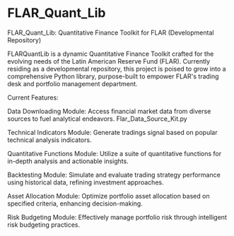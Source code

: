 # FLAR_Quant_Lib
FLAR_Quant_Lib: Quantitative Finance Toolkit for FLAR (Developmental Repository)

FLARQuantLib is a dynamic Quantitative Finance Toolkit crafted for the evolving needs of the Latin American Reserve Fund (FLAR). Currently residing as a developmental repository, this project is poised to grow into a comprehensive Python library, purpose-built to empower FLAR's trading desk and portfolio management department.

Current Features:

Data Downloading Module: Access financial market data from diverse sources to fuel analytical endeavors. Flar_Data_Source_Kit.py

Technical Indicators Module: Generate tradings signal based on popular technical analysis indicators.

Quantitative Functions Module: Utilize a suite of quantitative functions for in-depth analysis and actionable insights.

Backtesting Module: Simulate and evaluate trading strategy performance using historical data, refining investment approaches.

Asset Allocation Module: Optimize portfolio asset allocation based on specified criteria, enhancing decision-making.

Risk Budgeting Module: Effectively manage portfolio risk through intelligent risk budgeting practices.


